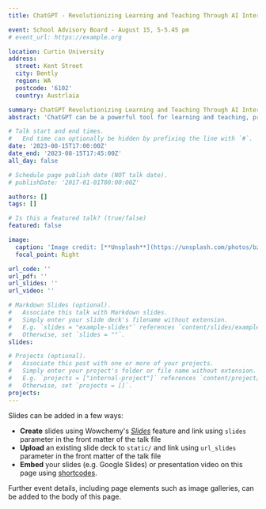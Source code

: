 ```yaml
---
title: ChatGPT - Revolutionizing Learning and Teaching Through AI Interaction

event: School Advisory Board - August 15, 5-5.45 pm
# event_url: https://example.org

location: Curtin University
address:
  street: Kent Street
  city: Bently
  region: WA
  postcode: '6102'
  country: Austrlaia

summary: ChatGPT Revolutionizing Learning and Teaching Through AI Interaction.
abstract: 'ChatGPT can be a powerful tool for learning and teaching, providing a versatile platform for dynamic, interactive, and personalized education. It can assist in tutoring by explaining complex concepts in various subjects, providing real-time feedback, and offering personalized practice exercises. It can also be used as a study tool, allowing students to delve deeper into topics through an engaging dialogue format, or to test their knowledge with custom quizzes. Additionally, its vast knowledge base enables it to function as a comprehensive reference resource. ChatGPT's capacity to understand and generate human-like text allows it to adapt to different learning styles and paces, creating a more inclusive and effective learning environment. Instructors can use ChatGPT to automate some parts of their workflow, such as grading or generating teaching materials, thereby freeing up more time for personalized student interaction.'

# Talk start and end times.
#   End time can optionally be hidden by prefixing the line with `#`.
date: '2023-08-15T17:00:00Z'
date_end: '2023-08-15T17:45:00Z'
all_day: false

# Schedule page publish date (NOT talk date).
# publishDate: '2017-01-01T00:00:00Z'

authors: []
tags: []

# Is this a featured talk? (true/false)
featured: false

image:
  caption: 'Image credit: [**Unsplash**](https://unsplash.com/photos/bzdhc5b3Bxs)'
  focal_point: Right

url_code: ''
url_pdf: ''
url_slides: ''
url_video: ''

# Markdown Slides (optional).
#   Associate this talk with Markdown slides.
#   Simply enter your slide deck's filename without extension.
#   E.g. `slides = "example-slides"` references `content/slides/example-slides.md`.
#   Otherwise, set `slides = ""`.
slides:

# Projects (optional).
#   Associate this post with one or more of your projects.
#   Simply enter your project's folder or file name without extension.
#   E.g. `projects = ["internal-project"]` references `content/project/deep-learning/index.md`.
#   Otherwise, set `projects = []`.
projects:
---
```


Slides can be added in a few ways:

- **Create** slides using Wowchemy's [_Slides_](https://wowchemy.com/docs/managing-content/#create-slides) feature and link using `slides` parameter in the front matter of the talk file
- **Upload** an existing slide deck to `static/` and link using `url_slides` parameter in the front matter of the talk file
- **Embed** your slides (e.g. Google Slides) or presentation video on this page using [shortcodes](https://wowchemy.com/docs/writing-markdown-latex/).

Further event details, including page elements such as image galleries, can be added to the body of this page.
